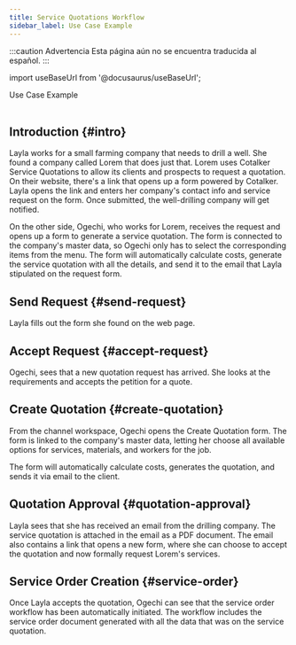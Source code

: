 ```yaml
---
title: Service Quotations Workflow
sidebar_label: Use Case Example
---
```


:::caution Advertencia
Esta página aún no se encuentra traducida al español.
:::

import useBaseUrl from '@docusaurus/useBaseUrl'; 

<span className="hero__title">Use Case Example</span>
<br/>
<br/>

## Introduction {#intro}

Layla works for a small farming company that needs to drill a well. She found a company called Lorem that does just that. Lorem uses Cotalker Service Quotations to allow its clients and prospects to request a quotation. On their website, there's a link that opens up a form powered by Cotalker. Layla opens the link and enters her company's contact info and service request on the form. Once submitted, the well-drilling company will get notified.

On the other side, Ogechi, who works for Lorem, receives the request and opens up a form to generate a service quotation. The form is connected to the company's master data, so Ogechi only has to select the corresponding items from the menu. The form will automatically calculate costs, generate the service quotation with all the details, and send it to the email that Layla stipulated on the request form.


## Send Request {#send-request}
Layla fills out the form she found on the web page.

## Accept Request {#accept-request}
Ogechi, sees that a new quotation request has arrived. She looks at the requirements and accepts the petition for a quote.


## Create Quotation {#create-quotation}
From the channel workspace, Ogechi opens the Create Quotation form. The form is linked to the company's master data, letting her choose all available options for services, materials, and workers for the job. 

The form will automatically calculate costs, generates the quotation, and sends it via email to the client.

## Quotation Approval {#quotation-approval}
Layla sees that she has received an email from the drilling company. The service quotation is attached in the email as a PDF document. The email also contains a link that opens a new form, where she can choose to accept the quotation and now formally request Lorem's services.

## Service Order Creation {#service-order}
Once Layla accepts the quotation, Ogechi can see that the service order workflow has been automatically initiated. The workflow includes the service order document generated with all the data that was on the service quotation.
